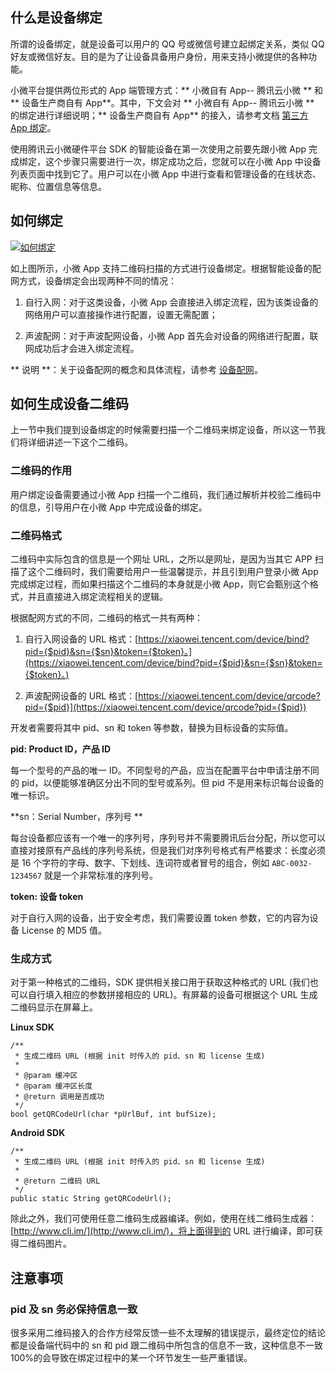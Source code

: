 ## 什么是设备绑定
所谓的设备绑定，就是设备可以用户的 QQ 号或微信号建立起绑定关系，类似 QQ 好友或微信好友。目的是为了让设备具备用户身份，用来支持小微提供的各种功能。

小微平台提供两位形式的 App 端管理方式：** 小微自有 App-- 腾讯云小微 ** 和 ** 设备生产商自有 App**。其中，下文会对 ** 小微自有 App-- 腾讯云小微 ** 的绑定进行详细说明；** 设备生产商自有 App** 的接入，请参考文档 [第三方 App 绑定](https://cloud.tencent.com/document/product/645/14226)。

使用腾讯云小微硬件平台 SDK 的智能设备在第一次使用之前要先跟小微 App 完成绑定，这个步骤只需要进行一次，绑定成功之后，您就可以在小微 App 中设备列表页面中找到它了。用户可以在小微 App 中进行查看和管理设备的在线状态、昵称、位置信息等信息。

## 如何绑定

[![如何绑定](http://qzonestyle.gtimg.cn/qzone/vas/opensns/res/img/device_bind_1.png)](http://qzonestyle.gtimg.cn/qzone/vas/opensns/res/img/device_bind_1.png)

如上图所示，小微 App 支持二维码扫描的方式进行设备绑定。根据智能设备的配网方式，设备绑定会出现两种不同的情况：

1.  自行入网：对于这类设备，小微 App 会直接进入绑定流程，因为该类设备的网络用户可以直接操作进行配置，设置无需配置；

2.  声波配网：对于声波配网设备，小微 App 首先会对设备的网络进行配置，联网成功后才会进入绑定流程。

** 说明 **：关于设备配网的概念和具体流程，请参考 [设备配网](https://cloud.tencent.com/document/product/645/14230)。

## 如何生成设备二维码

上一节中我们提到设备绑定的时候需要扫描一个二维码来绑定设备，所以这一节我们将详细讲述一下这个二维码。

### 二维码的作用

用户绑定设备需要通过小微 App 扫描一个二维码，我们通过解析并校验二维码中的信息，引导用户在小微 App 中完成设备的绑定。

### 二维码格式

二维码中实际包含的信息是一个网址 URL，之所以是网址，是因为当其它 APP 扫描了这个二维码时，我们需要给用户一些温馨提示，并且引到用户登录小微 App 完成绑定过程，而如果扫描这个二维码的本身就是小微 App，则它会甄别这个格式，并且直接进入绑定流程相关的逻辑。

根据配网方式的不同，二维码的格式一共有两种：

1.  自行入网设备的 URL 格式：[https://xiaowei.tencent.com/device/bind?pid={$pid}&sn={$sn}&token={$token}。](https://xiaowei.tencent.com/device/bind?pid={$pid}&sn={$sn}&token={$token}。)

2.  声波配网设备的 URL 格式：[https://xiaowei.tencent.com/device/qrcode?pid={$pid}](https://xiaowei.tencent.com/device/qrcode?pid={$pid})

开发者需要将其中 pid、sn 和 token 等参数，替换为目标设备的实际值。

**pid: Product ID，产品 ID**

每一个型号的产品的唯一 ID。不同型号的产品，应当在配置平台中申请注册不同的 pid，以便能够准确区分出不同的型号或系列。但 pid 不是用来标识每台设备的唯一标识。

**sn：Serial Number，序列号 **

每台设备都应该有一个唯一的序列号，序列号并不需要腾讯后台分配，所以您可以直接对接原有产品线的序列号系统，但是我们对序列号格式有严格要求：长度必须是 16 个字符的字母、数字、下划线、连词符或者冒号的组合，例如 `ABC-0032-1234567` 就是一个非常标准的序列号。

**token: 设备 token**

对于自行入网的设备，出于安全考虑，我们需要设置 token 参数，它的内容为设备 License 的 MD5 值。

### 生成方式
对于第一种格式的二维码，SDK 提供相关接口用于获取这种格式的 URL (我们也可以自行填入相应的参数拼接相应的 URL)。有屏幕的设备可根据这个 URL 生成二维码显示在屏幕上。

**Linux SDK**

```
/**
 * 生成二维码 URL (根据 init 时传入的 pid、sn 和 license 生成)
 *
 * @param 缓冲区
 * @param 缓冲区长度
 * @return 调用是否成功
 */
bool getQRCodeUrl(char *pUrlBuf, int bufSize);
```

**Android SDK**

```
/**
 * 生成二维码 URL (根据 init 时传入的 pid、sn 和 license 生成)
 *
 * @return 二维码 URL
 */
public static String getQRCodeUrl();
```

除此之外，我们可使用任意二维码生成器编译。例如，使用在线二维码生成器：[](http://www.cli.im/)[http://www.cli.im/](http://www.cli.im/)，将上面得到的 URL 进行编译，即可获得二维码图片。

## 注意事项

### pid 及 sn 务必保持信息一致

很多采用二维码接入的合作方经常反馈一些不太理解的错误提示，最终定位的结论都是设备端代码中的 sn 和 pid 跟二维码中所包含的信息不一致，这种信息不一致100%的会导致在绑定过程中的某一个环节发生一些严重错误。
